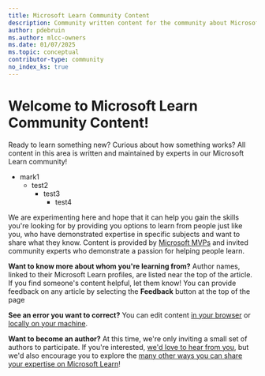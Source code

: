 ```yaml
---
title: Microsoft Learn Community Content
description: Community written content for the community about Microsoft products and features.
author: pdebruin
ms.author: mlcc-owners
ms.date: 01/07/2025
ms.topic: conceptual
contributor-type: community
no_index_ks: true
---
```


# Welcome to Microsoft Learn Community Content!

Ready to learn something new? Curious about how something works? All content in this area is written and maintained by experts in our Microsoft Learn community!

- mark1
  - test2
    - test3
      - test4

We are experimenting here and hope that it can help you gain the skills you're looking for by providing you options to learn from people just like you, who have demonstrated expertise in specific subjects and want to share what they know. Content is provided by [Microsoft MVPs](https://mvp.microsoft.com/) and invited community experts who demonstrate a passion for helping people learn.

**Want to know more about whom you're learning from?** Author names, linked to their Microsoft Learn profiles, are listed near the top of the article. If you find someone's content helpful, let them know! You can provide feedback on any article by selecting the **Feedback** button at the top of the page

**See an error you want to correct?** You can edit content [in your browser](/collections/1ekghm5k25kxe3) or [locally on your machine](/collections/eg2qsxy1qrnre2).

**Want to become an author?** At this time, we're only inviting a small set of authors to participate. If you're interested, [we'd love to hear from you](https://forms.microsoft.com/r/dU8RNdzL7w), but we'd also encourage you to explore the [many other ways you can share your expertise on Microsoft Learn](/contribute/)!
